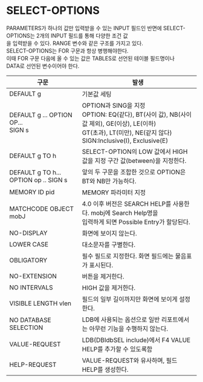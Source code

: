 # SELECT-OPTIONS
PARAMETERS가 하나의 값만 입력받을 수 있는 INPUT 필드인 반면에 SELECT-OPTIONS는 2개의 INPUT 필드를 통해 다양한 조건 값<br>
을 입력받을 수 있다. RANGE 변수와 같은 구조를 가지고 있다. <br>
SELECT-OPTIONS는 FOR 구문과 항상 병행해야한다.<br>
이때 FOR 구문 다음에 올 수 있는 값은 TABLES로 선언된 테이블 필드명이나 <br>
DATA로 선언된 변수이어야 한다.<br>

| 구문                                    | 발생                                                                                                                                             |
|---------------------------------------|------------------------------------------------------------------------------------------------------------------------------------------------|
| DEFAULT g                             | 기본값 세팅                                                                                                                                         |
| DEFAULT g ... OPTION OP... <br>SIGN s | OPTION과 SING을 지정 <BR> OPTION: EQ(같다), BT(사이 값), NB(사이값 제외), GE(이상), LE(이하) <BR> GT(초과), LT(미만), NE(같지 않다) <BR> SIGN:Inclusive(I), Exclusive(E) |
| DEFAULT g TO h                        | SELECT-OPTION의 LOW 값에서 HIGH 값을 지정 구간 값(between)을 지정한다.                                                                                         |
| DEFAULT g TO h... OPTION op .. SIGN s | 앞의 두 구문을 조합한 것으로 OPTION은 BT와 NB만 가능하다.                                                                                                         |
| MEMORY ID pid                         | MEMORY 파라미터 지정                                                                                                                                 |
| MATCHCODE OBJECT mobJ                 | 4.0 이후 버전은 SEARCH HELP를 사용한다. mobj에 Search Help명을 <br> 입력하게 되면 Possible Entry가 할당된다.                                                           |
| NO-DISPLAY                            | 화면에 보이지 않는다.                                                                                                                                   |
| LOWER CASE                            | 대소문자를 구별한다.                                                                                                                                    |
| OBLIGATORY                            | 필수 필드로 지정한다. 화면 필드에는 물음표가 표시된다.                                                                                                                |
| NO-EXTENSION                          | 버튼을 제거한다.                                                                                                                                      |
| NO INTERVALS                          | HIGH 값을 제거한다.                                                                                                                                  |
| VISIBLE LENGTH vlen                   | 필드의 일부 길이까지만 화면에 보이게 설정한다.                                                                                                                     |
| NO DATABASE SELECTION                 | LDB에 사용되는 옵션으로 일반 리포트에서는 아무런 기능을 수행하지 않는다.                                                                                                     |
| VALUE-REQUEST                         | LDB(DBIdbSEL include)에서 F4 VALUE HELP를 추가할 수 있도록함                                                                                              |
| HELP-REQUEST                          | VALUE-REQUEST와 유사하며, 필드 HELP를 생성한다.                                                                                                            |


